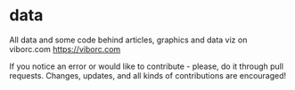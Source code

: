 # data
All data and some code behind articles, graphics and data viz on viborc.com https://viborc.com

If you notice an error or would like to contribute - please, do it through pull requests. Changes, updates, and all kinds of contributions are encouraged!
